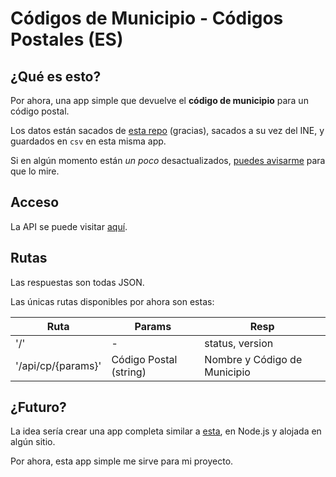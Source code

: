 # Códigos de Municipio - Códigos Postales (ES)

## ¿Qué es esto?

Por ahora, una app simple que devuelve el **código de municipio** para un código postal.

Los datos están sacados de [esta repo](https://github.com/inigoflores/ds-codigos-postales-ine-es/) (gracias), sacados a su vez del INE, y guardados en `csv` en esta misma app.

Si en algún momento están *un poco* desactualizados, [puedes avisarme](https://github.com/rubenvar/codigos-postales/issues) para que lo mire.

## Acceso

La API se puede visitar [aquí](https://cp-muncode.onrender.com/).

## Rutas

Las respuestas son todas JSON.

Las únicas rutas disponibles por ahora son estas:

| Ruta               | Params                  | Resp                         |
| ------------------ | ----------------------- | ---------------------------- |
| '/'                | -                       | status, version              |
| '/api/cp/{params}' | Código Postal (string)  | Nombre y Código de Municipio |

## ¿Futuro?

La idea sería crear una app completa similar a [esta](https://github.com/inigoflores/ds-codigos-postales-ine-es/), en Node.js y alojada en algún sitio.

Por ahora, esta app simple me sirve para mi proyecto.
